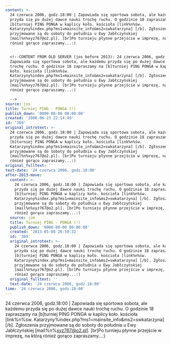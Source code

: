 ```yaml
---
content: >-
  24 czerwca 2006, godz.18:00 | Zapowiada się sportowa sobota, ale każdemu
  przyda się po dużej dawce nauki trochę ruchu. O godzinie 18 zapraszamy na
  [b]turniej PING PONGA w kaplicy koło. kościoła [link%n%św.
  Katarzyny%index.php?ms1=mainsite_info&ms2=swkatarzyna] [/b]. Zgłoszenia
  przyjmowane są do soboty do południa u Ewy Jabłczyńskiej
  [mail%n%xyz767@o2.pl]. [br]Po turnieju płynne przejście w imprezę, na którą
  rónież gorąco zapraszamy...:)


  <!--CONTENT FROM OLD SERVER (jos before 2013): 24 czerwca 2006, godz.18:00 |
  Zapowiada się sportowa sobota, ale każdemu przyda się po dużej dawce nauki
  trochę ruchu. O godzinie 18 zapraszamy na [b]turniej PING PONGA w kaplicy
  koło. kościoła [link%n%św.
  Katarzyny%index.php?ms1=mainsite_info&ms2=swkatarzyna] [/b]. Zgłoszenia
  przyjmowane są do soboty do południa u Ewy Jabłczyńskiej
  [mail%n%xyz767@o2.pl]. [br]Po turnieju płynne przejście w imprezę, na którą
  rónież gorąco zapraszamy...:)

  -->
source: jos
title: Turniej PING - PONGA (!)
publish_down: '0000-00-00 00:00:00'
created: '2006-06-23 22:14:49'
id: '369'
original_introtext: >-
  24 czerwca 2006, godz.18:00 | Zapowiada się sportowa sobota, ale każdemu
  przyda się po dużej dawce nauki trochę ruchu. O godzinie 18 zapraszamy na
  [b]turniej PING PONGA w kaplicy koło. kościoła [link%n%św.
  Katarzyny%index.php?ms1=mainsite_info&ms2=swkatarzyna] [/b]. Zgłoszenia
  przyjmowane są do soboty do południa u Ewy Jabłczyńskiej
  [mail%n%xyz767@o2.pl]. [br]Po turnieju płynne przejście w imprezę, na którą
  rónież gorąco zapraszamy...:)
original_fulltext: ''
text-date: '24 czerwca 2006, godz.18:00'
after-2013-move:
  content: >-
    24 czerwca 2006, godz.18:00 | Zapowiada się sportowa sobota, ale każdemu
    przyda się po dużej dawce nauki trochę ruchu. O godzinie 18 zapraszamy na
    [b]turniej PING PONGA w kaplicy koło. kościoła [link%n%św.
    Katarzyny%index.php?ms1=mainsite_info&ms2=swkatarzyna] [/b]. Zgłoszenia
    przyjmowane są do soboty do południa u Ewy Jabłczyńskiej
    [mail%n%xyz767@o2.pl]. [br]Po turnieju płynne przejście w imprezę, na którą
    rónież gorąco zapraszamy...:)
  source: jom
  title: Turniej PING - PONGA (!)
  publish_down: '0000-00-00 00:00:00'
  created: '2013-05-08 20:59:32'
  id: '369'
  original_introtext: >-
    24 czerwca 2006, godz.18:00 | Zapowiada się sportowa sobota, ale każdemu
    przyda się po dużej dawce nauki trochę ruchu. O godzinie 18 zapraszamy na
    [b]turniej PING PONGA w kaplicy koło. kościoła [link%n%św.
    Katarzyny%index.php?ms1=mainsite_info&ms2=swkatarzyna] [/b]. Zgłoszenia
    przyjmowane są do soboty do południa u Ewy Jabłczyńskiej
    [mail%n%xyz767@o2.pl]. [br]Po turnieju płynne przejście w imprezę, na którą
    rónież gorąco zapraszamy...:)
  original_fulltext: ''
  text-date: '24 czerwca 2006, godz.18:00'
time: '24 czerwca 2006, godz.18:00'
---
```

24 czerwca 2006, godz.18:00 | Zapowiada się sportowa sobota, ale każdemu przyda się po dużej dawce nauki trochę ruchu. O godzinie 18 zapraszamy na [b]turniej PING PONGA w kaplicy koło. kościoła [link%n%św. Katarzyny%index.php?ms1=mainsite_info&ms2=swkatarzyna] [/b]. Zgłoszenia przyjmowane są do soboty do południa u Ewy Jabłczyńskiej [mail%n%xyz767@o2.pl]. [br]Po turnieju płynne przejście w imprezę, na którą rónież gorąco zapraszamy...:)

<!--CONTENT FROM OLD SERVER (jos before 2013): 24 czerwca 2006, godz.18:00 | Zapowiada się sportowa sobota, ale każdemu przyda się po dużej dawce nauki trochę ruchu. O godzinie 18 zapraszamy na [b]turniej PING PONGA w kaplicy koło. kościoła [link%n%św. Katarzyny%index.php?ms1=mainsite_info&ms2=swkatarzyna] [/b]. Zgłoszenia przyjmowane są do soboty do południa u Ewy Jabłczyńskiej [mail%n%xyz767@o2.pl]. [br]Po turnieju płynne przejście w imprezę, na którą rónież gorąco zapraszamy...:)
-->

<!--{{json:{"created_date":"2006-06-23 22:14:49","publish_down":"0000-00-00 00:00:00","id":"369"}}}-->